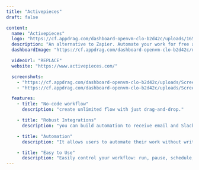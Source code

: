 ```yaml
---
title: "Activepieces"
draft: false

content:
  name: "Activepieces"
  logo: "https://cf.appdrag.com/dashboard-openvm-clo-b2d42c/uploads/1651244193673-removebg-preview-zydr.png"
  description: "An alternative to Zapier. Automate your work for free and without writing code, keep your data on your machine."
  dashboardImage: "https://cf.appdrag.com/dashboard-openvm-clo-b2d42c/uploads/Screenshot-2023-03-06-195933-mEIQ.png"

  videoUrl: "REPLACE"
  website: "https://www.activepieces.com/"

  screenshots:
    - "https://cf.appdrag.com/dashboard-openvm-clo-b2d42c/uploads/Screenshot-2023-03-06-195933-mEIQ.png"
    - "https://cf.appdrag.com/dashboard-openvm-clo-b2d42c/uploads/Screenshot-2023-03-06-195829-Ugyd.png"

  features:
    - title: "No-code workflow"
      description: "create unlimited flow with just drag-and-drop."

    - title: "Robust Integrations"
      description: "you can build automation to receive email and Slack notifications about new contacts add to your HubSpot CRM and others."

    - title: "Automation"
      description: "It allows users to automate their work without writing code while keeping their data on their workstations."

    - title: "Easy to Use"
      description: "Easily control your workflow: run, pause, schedule, clone"
---
```

